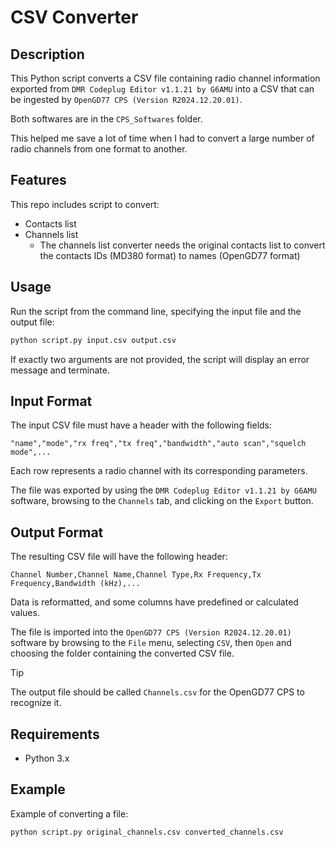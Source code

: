 # CSV Converter

## Description

This Python script converts a CSV file containing radio channel information exported from `DMR Codeplug Editor v1.1.21 by G6AMU` into a CSV that can be ingested by `OpenGD77 CPS (Version R2024.12.20.01)`.

Both softwares are in the `CPS_Softwares` folder.

This helped me save a lot of time when I had to convert a large number of radio channels from one format to another.

## Features

This repo includes script to convert:

- Contacts list
- Channels list
  - The channels list converter needs the original contacts list to convert the contacts IDs (MD380 format) to names (OpenGD77 format)

## Usage

Run the script from the command line, specifying the input file and the output file:

```sh
python script.py input.csv output.csv
```

If exactly two arguments are not provided, the script will display an error message and terminate.

## Input Format

The input CSV file must have a header with the following fields:

```csv
"name","mode","rx freq","tx freq","bandwidth","auto scan","squelch mode",...
```

Each row represents a radio channel with its corresponding parameters.

The file was exported by using the `DMR Codeplug Editor v1.1.21 by G6AMU` software, browsing to the `Channels` tab, and clicking on the `Export` button.

## Output Format

The resulting CSV file will have the following header:

```csv
Channel Number,Channel Name,Channel Type,Rx Frequency,Tx Frequency,Bandwidth (kHz),...
```

Data is reformatted, and some columns have predefined or calculated values.

The file is imported into the `OpenGD77 CPS (Version R2024.12.20.01)` software by browsing to the `File` menu, selecting `CSV`, then `Open` and choosing the folder containing the converted CSV file.

> [!TIP]
> The output file should be called `Channels.csv` for the OpenGD77 CPS to recognize it.

## Requirements

- Python 3.x

## Example

Example of converting a file:

```sh
python script.py original_channels.csv converted_channels.csv
```

